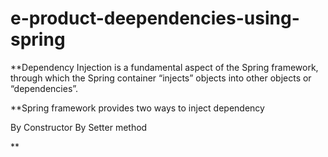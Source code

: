 # e-product-deependencies-using-spring

**Dependency Injection is a fundamental aspect of the Spring framework, through which the Spring container “injects” objects into other objects or “dependencies”.

**Spring framework provides two ways to inject dependency

 By Constructor
 By Setter method
 
**
